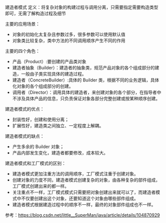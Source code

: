 建造者模式
定义：将复杂对象的构建过程与调用分离，只需要指定需要构造类型即可，无需了解构造过程及细节

主要的应用场景：
* 对象的初始化太复杂且参数过多，很多参数可以使用默认值
* 对象类比较复杂，类中方法的不同调用顺序产生不同的作用


主要的四个角色：
* 产品（Product）:要创建的产品类对象
* 建造者抽象（Builder）：建造者的抽象类，规范产品对象的各个组成部分的建造，一般由子类实现具体的建造过程。
* 建造者（ConcreteBuilder）:具体的 Builder 类，根据不同的业务逻辑，具体化对象的各个组成部分的创建。
* 调用者（Director）：调用具体的建造者，来创建对象的各个部分，在指导者中不涉及具体产品的信息，只负责保证对象各部分完整创建或按某种顺序创建。


建造者模式的优点：
* 封装性好，创建和使用分离；
* 扩展性好，建造类之间独立、一定程度上解耦。

建造者模式的缺点：
* 产生多余的 Builder 对象；
* 产品内部发生变化，建造者都要修改，成本较大。

建造者模式和工厂模式的区别：
* 建造者模式更加注重方法的调用顺序，工厂模式注重于创建对象。
* 创建对象的力度不同，建造者模式创建复杂的对象，由各种复杂的部件组成，工厂模式创建出来的都一样。
* 关注重点不一样，工厂模式模式只需要把对象创建出来就可以了，而建造者模式中不仅要创建出这个对象，还要知道这个对象由哪些部件组成。
* 建造者模式根据建造过程中的顺序不一样，最终的对象部件组成也不一样。

参考：https://blog.csdn.net/little__SuperMan/java/article/details/104870929